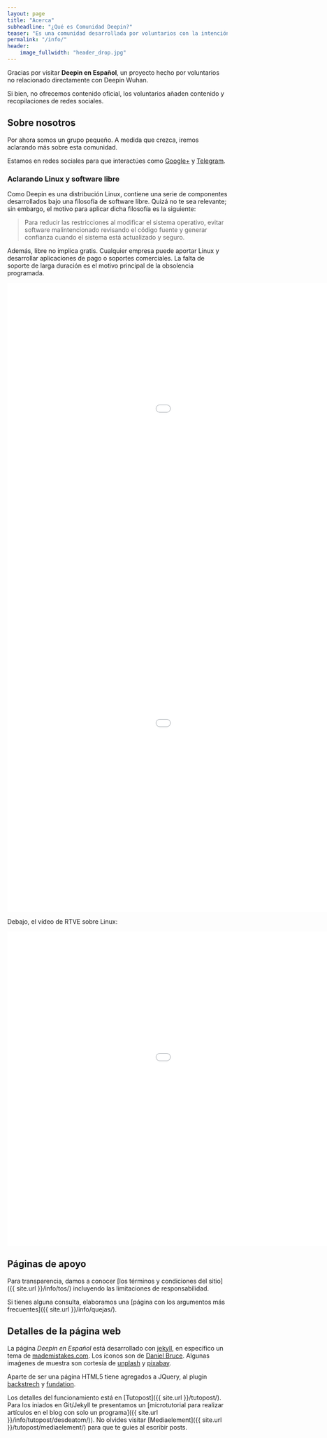 ```yaml
---
layout: page
title: "Acerca"
subheadline: "¿Qué es Comunidad Deepin?"
teaser: "Es una comunidad desarrollada por voluntarios con la intención de ayudar a experimentar este sistema operativo. También participamos en proyectos relacionados a Linux."
permalink: "/info/"
header:
    image_fullwidth: "header_drop.jpg"
---
```


Gracias por visitar **Deepin en Español**, un proyecto hecho por voluntarios no relacionado directamente con Deepin Wuhan.

Si bien, no ofrecemos contenido oficial, los voluntarios añaden contenido y recopilaciones de redes sociales.

## Sobre nosotros

Por ahora somos un grupo pequeño. A medida que crezca, iremos aclarando más sobre esta comunidad.

Estamos en redes sociales para que interactúes como [Google+](https://plus.google.com/communities/115544729561220868525) y [Telegram](http://telegram.me/deepinenespanol).

### Aclarando Linux y software libre

Como Deepin es una distribución Linux, contiene una serie de componentes desarrollados bajo una filosofía de software libre. Quizá no te sea relevante; sin embargo, el motivo para aplicar dicha filosofía es la siguiente:

>Para reducir las restricciones al modificar el sistema operativo, evitar software malintencionado revisando el código fuente y generar confianza cuando el sistema está actualizado y seguro.

Además, libre no implica gratis. Cualquier empresa puede aportar Linux y desarrollar aplicaciones de pago o soportes comerciales. La falta de soporte de larga duración es el motivo principal de la obsolencia programada.

<div class="flex-video">
        <iframe width="1280" height="720" src="//www.youtube.com/embed/UUJ0dFpj1-M" frameborder="0" allowfullscreen></iframe>
</div>
<div class="flex-video">
        <iframe width="1280" height="720" src="//www.youtube.com/embed/HuoljD3rgVM" frameborder="0" allowfullscreen></iframe>
</div>

Debajo, el vídeo de RTVE sobre Linux:
<div class="flex-video">
        <iframe width="1280" height="720" src="//www.youtube.com/embed/r8I-eJGL7O8" frameborder="0" allowfullscreen></iframe>
</div>

## Páginas de apoyo
Para transparencia, damos a conocer [los términos y condiciones del sitio]({{ site.url }}/info/tos/) incluyendo las limitaciones de responsabilidad.

Si tienes alguna consulta, elaboramos una [página con los argumentos más frecuentes]({{ site.url }}/info/quejas/).

## Detalles de la página web

La página *Deepin en Español* está desarrollado con [jekyll](http://jekyll.org/), en específico un tema de [mademistakes.com](http://mademistakes.com/work/jekyll-themes/). Los íconos son de [Daniel Bruce](http://entypo.com/). Algunas imaǵenes de muestra son cortesía de [unplash](http://unsplash.com/) y [pixabay](http://pixabay.com).

Aparte de ser una página HTML5 tiene agregados a JQuery, al plugin [backstrech](http://srobbin.com/jquery-plugins/backstretch/) y [fundation](http://foundation.zurb.com/).

Los detalles del funcionamiento está en [Tutopost]({{ site.url }}/tutopost/). Para los iniados en Git/Jekyll te presentamos un [microtutorial para realizar artículos en el blog con solo un programa]({{ site.url }}/info/tutopost/desdeatom/)). No olvides visitar [Mediaelement]({{ site.url }}/tutopost/mediaelement/) para que te guies al escribir posts.
